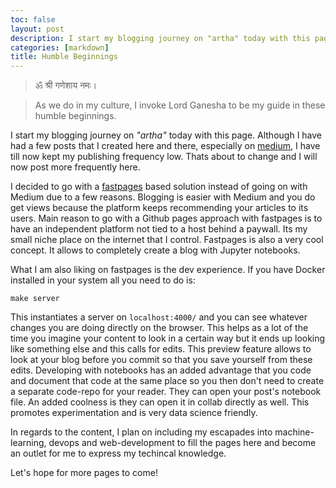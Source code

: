```yaml
---
toc: false
layout: post
description: I start my blogging journey on "artha" today with this page.
categories: [markdown]
title: Humble Beginnings
---
```


> ॐ श्री गणेशाय नमः।

> As we do in my culture, I invoke Lord Ganesha to be my guide in these humble beginnings.

I start my blogging journey on _"artha"_ today with this page. Although I have had a few posts that I created here and there, especially on [medium](https://siddharth-pant.medium.com/), I have till now kept my publishing frequency low. Thats about to change and I will now post more frequently here.

I decided to go with a [fastpages](https://fastpages.fast.ai) based solution instead of going on with Medium due to a few reasons. Blogging is easier with Medium and you do get views because the platform keeps recommending your articles to its users. Main reason to go with a Github pages approach with fastpages is to have an independent platform not tied to a host behind a paywall. Its my small niche place on the internet that I control. Fastpages is also a very cool concept. It allows to completely create a blog with Jupyter notebooks. 

What I am also liking on fastpages is the dev experience. If you have Docker installed in your system all you need to do is:
```shell
make server
```
This instantiates a server on `localhost:4000/` and you can see whatever changes you are doing directly on the browser. This helps as a lot of the time you imagine your content to look in a certain way but it ends up looking like something else and this calls for edits. This preview feature allows to look at your blog before you commit so that you save yourself from these edits. Developing with notebooks has an added advantage that you code and document that code at the same place so you then don't need to create a separate code-repo for your reader. They can open your post's notebook file. An added coolness is they can open it in collab directly as well. This promotes experimentation and is very data science friendly.

In regards to the content, I plan on including my escapades into machine-learning, devops and web-development to fill the pages here and become an outlet for me to express my techincal knowledge.

Let's hope for more pages to come!